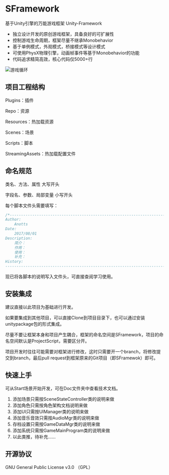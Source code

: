 # SFramework
基于Unity引擎的万能游戏框架 Unity-Framework

- 独立设计开发的原创游戏框架，具备良好的可扩展性
- 控制游戏生命周期，框架尽量不继承Monobehavior
- 基于单例模式，外观模式，桥接模式等设计模式
- 可使用PhysX物理引擎，动画帧事件等基于Monobehavior的功能
- 代码追求精简高效，核心代码仅5000+行

![游戏循环](http://on-img.com/chart_image/5982b660e4b0e56e5d06455c.png)

## 项目工程结构

Plugins：插件

Repo：资源

Resources：热加载资源

Scenes：场景

Scripts：脚本

StreamingAssets：热加载配置文件

## 命名规范

类名、方法、属性	大写开头

字段名、参数、局部变量 小写开头

每个脚本文件头需要填写：
```c#
/*----------------------------------------------------------------------------
Author:
    Anotts
Date:
    2017/08/01
Description:
    简介：
    作用：
    使用：
    补充：
History:
----------------------------------------------------------------------------*/
```

现已将各脚本的说明写入文件头，可直接查阅学习使用。

## 安装集成

建议直接以此项目为基础进行开发。

如果要集成到其他项目，可以直接Clone到项目目录下，也可以通过安装unitypackage包的形式集成。

尽量不要让框架本身和项目产生耦合，框架的命名空间是SFramework，项目的命名空间默认是ProjectScript，需要区分开。

项目开发时往往可能需要对框架进行修改，这时只需要开一个branch，将修改提交到branch，最后pull request到框架原来的Git项目（即SFramewok）即可。

## 快速上手

可从Start场景开始开发，可在Doc文件夹中查看技术文档。

1. 添加场景只需按SceneStateController类的说明来做
2. 添加角色只需按角色架构文档说明来做
3. 添加UI只需按UIManager类的说明来做
4. 添加音乐音效只需按AudioMgr类的说明来做
5. 存档设置只需按GameDataMgr类的说明来做
6. 添加系统只需按GameMainProgram类的说明来做
7. 以此类推，待补充……

## 开源协议

GNU General Public License v3.0 （GPL） 